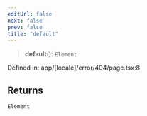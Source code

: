 ```yaml
---
editUrl: false
next: false
prev: false
title: "default"
---
```


> **default**(): `Element`

Defined in: app/\[locale\]/error/404/page.tsx:8

## Returns

`Element`
